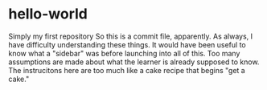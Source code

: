 # hello-world
Simply my first repository
So this is a commit file, apparently.  As always, I have difficulty understanding these things.  It would have been useful to know what a "sidebar" was before launching into all of this.  Too many assumptions are made about what the learner is already supposed to know.  The instrucitons here are too much like a cake recipe that begins "get a cake."
